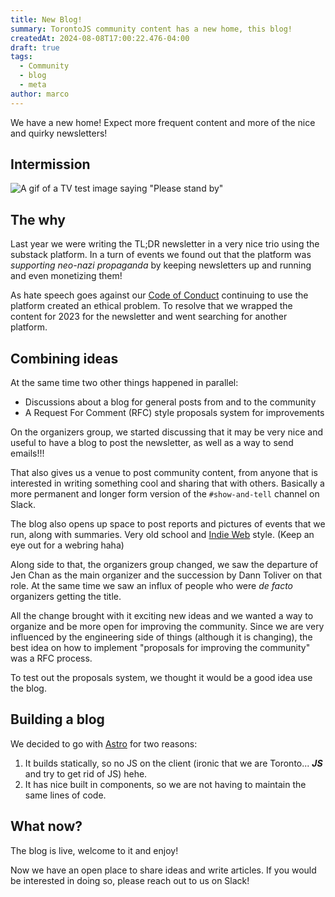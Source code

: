 ```yaml
---
title: New Blog!
summary: TorontoJS community content has a new home, this blog!
createdAt: 2024-08-08T17:00:22.476-04:00
draft: true
tags:
  - Community
  - blog
  - meta
author: marco
---
```

We have a new home! Expect more frequent content and more of the nice and quirky newsletters!

## Intermission

![A gif of a TV test image saying "Please stand by"](./assets/giphy.gif)

## The why

Last year we were writing the TL;DR newsletter in a very nice trio using the substack platform. In a turn of events we found out that the platform was _supporting neo-nazi propaganda_ by keeping newsletters up and running and even monetizing them!

As hate speech goes against our [Code of Conduct](https://torontojs.com/code_of_conduct) continuing to use the platform created an ethical problem. To resolve that we wrapped the content for 2023 for the newsletter and went searching for another platform.

## Combining ideas

At the same time two other things happened in parallel:
- Discussions about a blog for general posts from and to the community
- A Request For Comment (RFC) style proposals system for improvements

On the organizers group, we started discussing that it may be very nice and useful to have a blog to post the newsletter, as well as a way to send emails!!!

That also gives us a venue to post community content, from anyone that is interested in writing something cool and sharing that with others. Basically a more permanent and longer form version of the `#show-and-tell` channel on Slack.

The blog also opens up space to post reports and pictures of events that we run, along with summaries. Very old school and [Indie Web](https://indieweb.org/) style. (Keep an eye out for a webring haha)

Along side to that, the organizers group changed, we saw the departure of Jen Chan as the main organizer and the succession by Dann Toliver on that role. At the same time we saw an influx of people who were _de facto_ organizers getting the title.

All the change brought with it exciting new ideas and we wanted a way to organize and be more open for improving the community. Since we are very influenced by the engineering side of things (although it is changing), the best idea on how to implement "proposals for improving the community" was a RFC process.

To test out the proposals system, we thought it would be a good idea use the blog.

## Building a blog

We decided to go with [Astro](https://astro.build/) for two reasons:
1. It builds statically, so no JS on the client (ironic that we are Toronto... _**JS**_ and try to get rid of JS) hehe.
2. It has nice built in components, so we are not having to maintain the same lines of code.

## What now?

The blog is live, welcome to it and enjoy!

Now we have an open place to share ideas and write articles. If you would be interested in doing so, please reach out to us on Slack!
